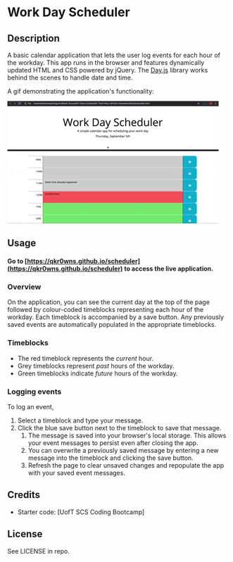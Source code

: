 # Work Day Scheduler

## Description

A basic calendar application that lets the user log events for each hour of the workday. This app runs in the browser and features dynamically updated HTML and CSS powered by jQuery. The [Day.js](https://day.js.org/en/) library works behind the scenes to handle date and time.

A gif demonstrating the application's functionality:

![A user clicks on slots on the color-coded calendar and edits the events.](./assets/images/05-third-party-apis-homework-demo.gif)



## Usage

#### Go to [https://qkr0wns.github.io/scheduler](https://qkr0wns.github.io/scheduler) to access the live application.

### Overview
On the application, you can see the current day at the top of the page followed by colour-coded timeblocks representing each hour of the workday.
Each timeblock is accompanied by a save button. Any previously saved events are automatically populated in the appropriate timeblocks.

### Timeblocks
- The red timeblock represents the *current* hour.
- Grey timeblocks represent *past* hours of the workday.
- Green timeblocks indicate *future* hours of the workday.

### Logging events
To log an event,
1. Select a timeblock and type your message.
2. Click the blue save button next to the timeblock to save that message.
   1. The message is saved into your browser's local storage. This allows your event messages to persist even after closing the app.
   2. You can overwrite a previously saved message by entering a new message into the timeblock and clicking the save button.
   3. Refresh the page to clear unsaved changes and repopulate the app with your saved event messages.

## Credits

- Starter code: [UofT SCS Coding Bootcamp]

## License

See LICENSE in repo.
